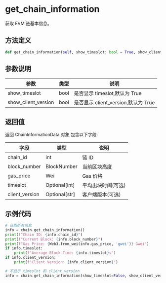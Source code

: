 # get_chain_information

获取 EVM 链基本信息。

## 方法定义

```python
def get_chain_information(self, show_timeslot: bool = True, show_client_version: bool = True) -> ChainInformationData
```

## 参数说明

| 参数                | 类型 | 说明                                |
| ------------------- | ---- | ----------------------------------- |
| show_timeslot       | bool | 是否显示 timeslot,默认为 True       |
| show_client_version | bool | 是否显示 client_version,默认为 True |

## 返回值

返回 ChainInformationData 对象,包含以下字段:

| 字段           | 类型          | 说明               |
| -------------- | ------------- | ------------------ |
| chain_id       | int           | 链 ID              |
| block_number   | BlockNumber   | 当前区块高度       |
| gas_price      | Wei           | Gas 价格           |
| timeslot       | Optional[int] | 平均出块时间(可选) |
| client_version | Optional[str] | 客户端版本(可选)   |

## 示例代码

```python
# 获取所有信息
info = chain.get_chain_information()
print(f"Chain ID: {info.chain_id}")
print(f"Current Block: {info.block_number}")
print(f"Gas Price: {Web3.from_wei(info.gas_price, 'gwei')} Gwei")
if info.timeslot:
    print(f"Average Block Time: {info.timeslot}s")
if info.client_version:
    print(f"Client Version: {info.client_version}")

# 不显示 timeslot 和 client_version
info = chain.get_chain_information(show_timeslot=False, show_client_version=False)
```
